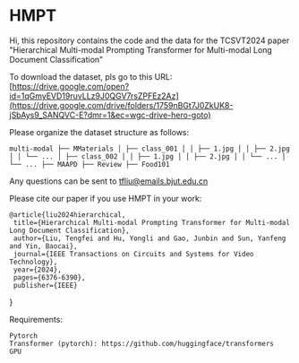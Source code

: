 # HMPT

Hi, this repository contains the code and the data for the TCSVT2024 paper "Hierarchical Multi-modal Prompting Transformer for Multi-modal Long Document Classification"

To download the dataset, pls go to this URL: [https://drive.google.com/open?id=1qGmyEVD19ruvLLz9J0QGV7rsZPFEz2Az](https://drive.google.com/drive/folders/1759nBGt7J0ZkUK8-jSbAys9_SANQVC-E?dmr=1&ec=wgc-drive-hero-goto)

Please organize the dataset structure as follows:

```multi-modal ├── MMaterials │ ├── class_001 │ │ ├── 1.jpg │ │ ├── 2.jpg │ │ └── ... │ ├── class_002 │ │ ├── 1.jpg │ │ ├── 2.jpg │ │ └── ... │ └── ... ├── MAAPD ├── Review ├── Food101 ```

Any questions can be sent to tfliu@emails.bjut.edu.cn

Please cite our paper if you use HMPT in your work:

    @article{liu2024hierarchical,
     title={Hierarchical Multi-modal Prompting Transformer for Multi-modal Long Document Classification},
     author={Liu, Tengfei and Hu, Yongli and Gao, Junbin and Sun, Yanfeng and Yin, Baocai},
     journal={IEEE Transactions on Circuits and Systems for Video Technology},
     year={2024},
     pages={6376-6390},
     publisher={IEEE}
}

Requirements:

    Pytorch
    Transformer (pytorch): https://github.com/huggingface/transformers
    GPU
             
